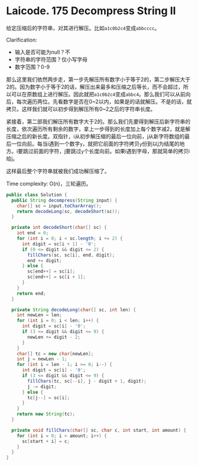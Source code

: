 # Laicode. 175 Decompress String II

给定压缩后的字符串，对其进行解压。比如`a1c0b2c4`变成`abbcccc`。

Clarification:
+ 输入是否可能为null？不
+ 字符串的字符范围？仅小写字母
+ 数字范围？0-9

那么这里我们依然两步走，第一步先解压所有数字小于等于2的，第二步解压大于2的。因为数字小于等于2的话，解压出来最多和压缩之后等长，而不会超过，所以可以在原数组上进行解压。因此就把`a1c0b2c4`变成`abbc4`。那么我们可以从前向后，每次遍历两位。先看数字是否在0~2以内，如果是的话就解压。不是的话，就拷贝。这样我们就可以初步得到解压所有0~2之后的字符串长度。

紧接着，第二部我们解压所有数字大于2的。那么我们先要得到解压后新字符串的长度，依次遍历所有剩余的数字，拿上一步得到的长度加上每个数字减2，就是解压缩之后的新长度。双指针，i从初步解压缩的最后一位向前，j从新字符数组的最后一位向前。每当i遇到一个数字`y`，就把它前面的字符拷贝`y`份到以j为结尾的地方。i要跳过前面的字符，j要跳过`y`个长度向前。如果i遇到字母，那就简单的拷贝i给j。

这样最后整个字符串就被我们成功解压缩了。

Time complexity: O(n)，三轮遍历。

```java
public class Solution {
  public String decompress(String input) {
    char[] sc = input.toCharArray();
    return decodeLong(sc, decodeShort(sc));
  }

  private int decodeShort(char[] sc) {
    int end = 0;
    for (int i = 0; i < sc.length; i += 2) {
      int digit = sc[i + 1] - '0';
      if (0 <= digit && digit <= 2) {
        fillChars(sc, sc[i], end, digit);
        end += digit;
      } else {
        sc[end++] = sc[i];
        sc[end++] = sc[i + 1];
      }
    }
    return end;
  }

  private String decodeLong(char[] sc, int len) {
    int newLen = len;
    for (int i = 0; i < len; i++) {
      int digit = sc[i] - '0';
      if (3 <= digit && digit <= 9) {
        newLen += digit - 2;
      }
    }
    char[] tc = new char[newLen];
    int j = newLen - 1;
    for (int i = len - 1; i >= 0; i--) {
      int digit = sc[i] - '0';
      if (3 <= digit && digit <= 9) {
        fillChars(tc, sc[--i], j - digit + 1, digit);
        j -= digit;
      } else {
        tc[j--] = sc[i];
      }
    }
    return new String(tc);
  }

  private void fillChars(char[] sc, char c, int start, int amount) {
    for (int i = 0; i < amount; i++) {
      sc[start + i] = c;
    }
  }
}
```